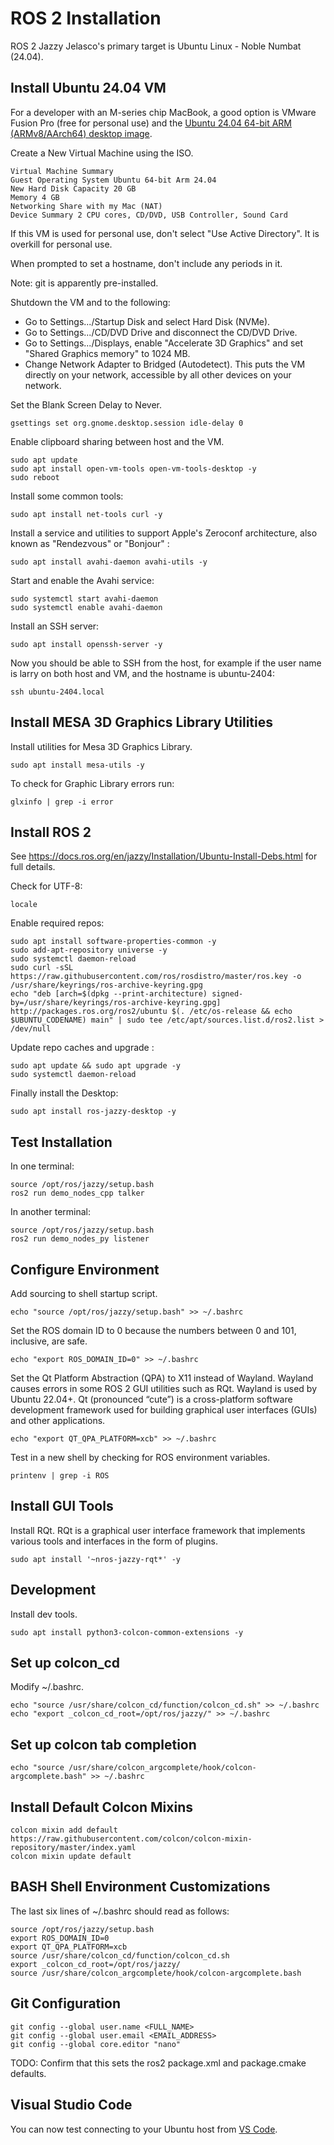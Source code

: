 # ROS 2 Installation

ROS 2 Jazzy Jelasco's primary target is Ubuntu Linux - Noble Numbat (24.04).

## Install Ubuntu 24.04 VM

For a developer with an M-series chip MacBook, a good option is VMware Fusion Pro (free for personal use) and the [Ubuntu 24.04 64-bit ARM (ARMv8/AArch64) desktop image](https://cdimage.ubuntu.com/daily-live/20240421/).

Create a New Virtual Machine using the ISO.

    Virtual Machine Summary
    Guest Operating System Ubuntu 64-bit Arm 24.04
    New Hard Disk Capacity 20 GB
    Memory 4 GB
    Networking Share with my Mac (NAT)
    Device Summary 2 CPU cores, CD/DVD, USB Controller, Sound Card

If this VM is used for personal use, don't select "Use Active Directory". It is overkill for personal use.

When prompted to set a hostname, don't include any periods in it.

Note: git is apparently pre-installed.

Shutdown the VM and to the following:

* Go to Settings.../Startup Disk and select Hard Disk (NVMe).
* Go to Settings.../CD/DVD Drive and disconnect the CD/DVD Drive.
* Go to Settings.../Displays, enable "Accelerate 3D Graphics" and set "Shared Graphics memory" to 1024 MB.
* Change Network Adapter to Bridged (Autodetect). This puts the VM directly on your network, accessible by all other devices on your network.

Set the Blank Screen Delay to Never.

    gsettings set org.gnome.desktop.session idle-delay 0

Enable clipboard sharing between host and the VM.

    sudo apt update
    sudo apt install open-vm-tools open-vm-tools-desktop -y
    sudo reboot

Install some common tools:

    sudo apt install net-tools curl -y
    
Install a service and utilities to support Apple's Zeroconf architecture, also known as "Rendezvous" or "Bonjour" :

    sudo apt install avahi-daemon avahi-utils -y

Start and enable the Avahi service:

    sudo systemctl start avahi-daemon
    sudo systemctl enable avahi-daemon

Install an SSH server:

    sudo apt install openssh-server -y

Now you should be able to SSH from the host, for example if the user name is larry on both host and VM, and the hostname is ubuntu-2404:

    ssh ubuntu-2404.local

## Install MESA 3D Graphics Library Utilities

Install utilities for Mesa 3D Graphics Library.

    sudo apt install mesa-utils -y

To check for Graphic Library errors run:

    glxinfo | grep -i error

## Install ROS 2

See <https://docs.ros.org/en/jazzy/Installation/Ubuntu-Install-Debs.html> for full details.

Check for UTF-8:

    locale

Enable required repos:

    sudo apt install software-properties-common -y
    sudo add-apt-repository universe -y
    sudo systemctl daemon-reload
    sudo curl -sSL https://raw.githubusercontent.com/ros/rosdistro/master/ros.key -o /usr/share/keyrings/ros-archive-keyring.gpg
    echo "deb [arch=$(dpkg --print-architecture) signed-by=/usr/share/keyrings/ros-archive-keyring.gpg] http://packages.ros.org/ros2/ubuntu $(. /etc/os-release && echo $UBUNTU_CODENAME) main" | sudo tee /etc/apt/sources.list.d/ros2.list > /dev/null

Update repo caches and upgrade :

    sudo apt update && sudo apt upgrade -y
    sudo systemctl daemon-reload

Finally install the Desktop:

    sudo apt install ros-jazzy-desktop -y

## Test Installation

In one terminal:

    source /opt/ros/jazzy/setup.bash
    ros2 run demo_nodes_cpp talker

In another terminal:

    source /opt/ros/jazzy/setup.bash
    ros2 run demo_nodes_py listener

## Configure Environment

Add sourcing to shell startup script.

    echo "source /opt/ros/jazzy/setup.bash" >> ~/.bashrc

Set the ROS domain ID to 0 because the numbers between 0 and 101, inclusive, are safe.

    echo "export ROS_DOMAIN_ID=0" >> ~/.bashrc

Set the Qt Platform Abstraction (QPA) to X11 instead of Wayland.
Wayland causes errors in some ROS 2 GUI utilities such as RQt.
Wayland is used by Ubuntu 22.04+.
Qt (pronounced “cute”) is a cross-platform software development framework used for building graphical user interfaces (GUIs) and other applications.

    echo "export QT_QPA_PLATFORM=xcb" >> ~/.bashrc

Test in a new shell by checking for ROS environment variables.

    printenv | grep -i ROS

## Install GUI Tools

Install RQt. RQt is a graphical user interface framework that implements various tools and interfaces in the form of plugins.

    sudo apt install '~nros-jazzy-rqt*' -y

## Development

Install dev tools.

    sudo apt install python3-colcon-common-extensions -y

## Set up colcon_cd

Modify ~/.bashrc.

    echo "source /usr/share/colcon_cd/function/colcon_cd.sh" >> ~/.bashrc
    echo "export _colcon_cd_root=/opt/ros/jazzy/" >> ~/.bashrc

## Set up colcon tab completion

    echo "source /usr/share/colcon_argcomplete/hook/colcon-argcomplete.bash" >> ~/.bashrc

## Install Default Colcon Mixins

    colcon mixin add default https://raw.githubusercontent.com/colcon/colcon-mixin-repository/master/index.yaml
    colcon mixin update default

## BASH Shell Environment Customizations

The last six lines of ~/.bashrc should read as follows:

    source /opt/ros/jazzy/setup.bash
    export ROS_DOMAIN_ID=0
    export QT_QPA_PLATFORM=xcb
    source /usr/share/colcon_cd/function/colcon_cd.sh
    export _colcon_cd_root=/opt/ros/jazzy/
    source /usr/share/colcon_argcomplete/hook/colcon-argcomplete.bash

## Git Configuration

    git config --global user.name <FULL_NAME>
    git config --global user.email <EMAIL_ADDRESS>
    git config --global core.editor "nano"

TODO: Confirm that this sets the ros2 package.xml and package.cmake defaults.

## Visual Studio Code

You can now test connecting to your Ubuntu host from [VS Code](/Visual_Studio_Code.md).
